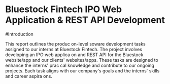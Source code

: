 # Bluestock Fintech IPO Web Application & REST API Development

#Introduction 

This report outlines the produc on-level soware development tasks assigned to our interns at 
Bluestock Fintech. The project involves developing an IPO web applica on and REST API for the 
Bluestock website/app and our clients' websites/apps. These tasks are designed to enhance the 
interns' prac cal knowledge and contribute to our ongoing projects. Each task aligns with our 
company's goals and the interns' skills and career aspira ons. 
